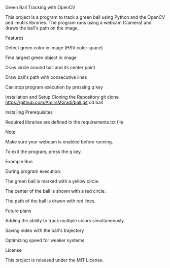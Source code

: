 Green Ball Tracking with OpenCV

This project is a program to track a green ball using Python and the OpenCV and imutils libraries.
The program runs using a webcam (Camera) and draws the ball's path on the image.

Features

Detect green color in image (HSV color space)

Find largest green object in image

Draw circle around ball and its center point

Draw ball's path with consecutive lines

Can stop program execution by pressing q key


Installation and Setup
Cloning the Repository
git clone https://github.com/AmirsMoradi/ball.git
cd ball


Installing Prerequisites

Required libraries are defined in the requirements.txt file


Note:

Make sure your webcam is enabled before running.

To exit the program, press the q key.




Example Run

During program execution:

The green ball is marked with a yellow circle.

The center of the ball is shown with a red circle.

The path of the ball is drawn with red lines.




Future plans

Adding the ability to track multiple colors simultaneously

Saving video with the ball's trajectory

Optimizing speed for weaker systems



License

This project is released under the MIT License.



